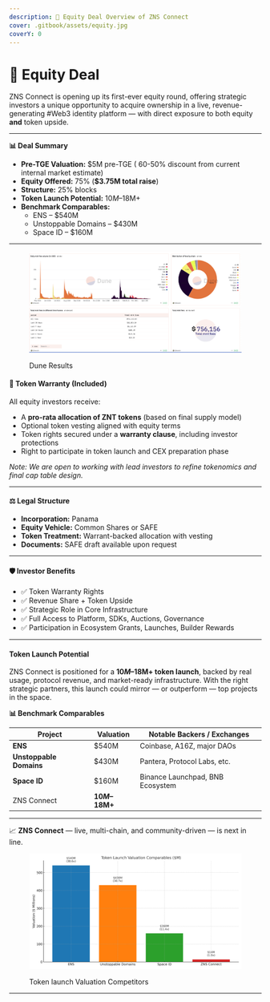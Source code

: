 ```yaml
---
description: 💼 Equity Deal Overview of ZNS Connect
cover: .gitbook/assets/equity.jpg
coverY: 0
---
```


# 🏫 Equity Deal

ZNS Connect is opening up its first-ever equity round, offering strategic investors a unique opportunity to acquire ownership in a live, revenue-generating #Web3 identity platform — with direct exposure to both equity **and** token upside.

***



**📊 Deal Summary**

* **Pre-TGE Valuation:** $5M pre-TGE (  60-50% discount from current internal market estimate)
* **Equity Offered:** 75% (**$3.75M total raise**)
* **Structure:** 25% blocks
* **Token Launch Potential:** $10M–$18M+
* **Benchmark Comparables:**
  * ENS – $540M
  * Unstoppable Domains – $430M
  * Space ID – $160M

***

<figure><img src=".gitbook/assets/Screenshot 2025-04-21 at 16.20.06.png" alt=""><figcaption><p>Dune Results </p></figcaption></figure>

#### 🔐 **Token Warranty (Included)**

All equity investors receive:

* A **pro-rata allocation of ZNT tokens** (based on final supply model)
* Optional token vesting aligned with equity terms
* Token rights secured under a **warranty clause**, including investor protections
* Right to participate in token launch and CEX preparation phase

_Note: We are open to working with lead investors to refine tokenomics and final cap table design._

***

#### ⚖️ Legal Structure

* **Incorporation:** Panama
* **Equity Vehicle:** Common Shares or SAFE
* **Token Treatment:** Warrant-backed allocation with vesting
* **Documents:** SAFE draft available upon request

***

#### 🛡️ Investor Benefits

* ✅ Token Warranty Rights
* ✅ Revenue Share + Token Upside
* ✅ Strategic Role in Core Infrastructure
* ✅ Full Access to Platform, SDKs, Auctions, Governance
* ✅ Participation in Ecosystem Grants, Launches, Builder Rewards

***

#### Token Launch Potential

ZNS Connect is positioned for a **$10M–$18M+ token launch**, backed by real usage, protocol revenue, and market-ready infrastructure. With the right strategic partners, this launch could mirror — or outperform — top projects in the space.

**📊 Benchmark Comparables**

| Project                 | Valuation      | Notable Backers / Exchanges      |
| ----------------------- | -------------- | -------------------------------- |
| **ENS**                 | $540M          | Coinbase, A16Z, major DAOs       |
| **Unstoppable Domains** | $430M          | Pantera, Protocol Labs, etc.     |
| **Space ID**            | $160M          | Binance Launchpad, BNB Ecosystem |
| ZNS Connect             | **$10M–$18M+** |                                  |

***

📈 **ZNS Connect** — live, multi-chain, and community-driven — is next in line.

<figure><img src=".gitbook/assets/ZNS_Token_Valuation_Comparables_X_Growth.png" alt=""><figcaption><p>Token launch Valuation Competitors</p></figcaption></figure>



***
